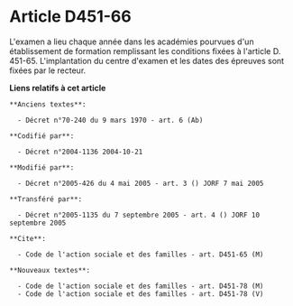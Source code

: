 # Article D451-66

L'examen a lieu chaque année dans les académies pourvues d'un établissement de formation remplissant les conditions fixées à
l'article D. 451-65. L'implantation du centre d'examen et les dates des épreuves sont fixées par le recteur.

**Liens relatifs à cet article**

	**Anciens textes**:

	  - Décret n°70-240 du 9 mars 1970 - art. 6 (Ab)

	**Codifié par**:

	  - Décret n°2004-1136 2004-10-21

	**Modifié par**:

	  - Décret n°2005-426 du 4 mai 2005 - art. 3 () JORF 7 mai 2005

	**Transféré par**:

	  - Décret n°2005-1135 du 7 septembre 2005 - art. 4 () JORF 10 septembre 2005

	**Cite**:

	  - Code de l'action sociale et des familles - art. D451-65 (M)

	**Nouveaux textes**:

	  - Code de l'action sociale et des familles - art. D451-78 (M)
	  - Code de l'action sociale et des familles - art. D451-78 (V)
